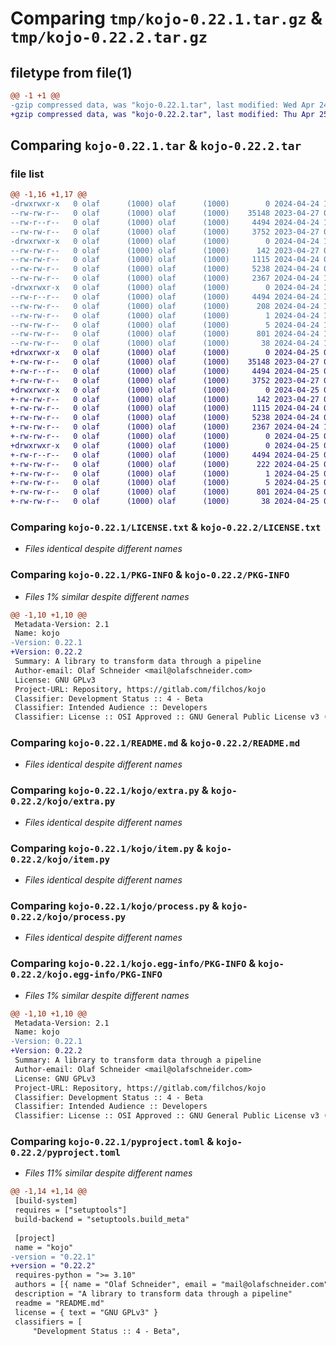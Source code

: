 # Comparing `tmp/kojo-0.22.1.tar.gz` & `tmp/kojo-0.22.2.tar.gz`

## filetype from file(1)

```diff
@@ -1 +1 @@
-gzip compressed data, was "kojo-0.22.1.tar", last modified: Wed Apr 24 12:33:19 2024, max compression
+gzip compressed data, was "kojo-0.22.2.tar", last modified: Thu Apr 25 07:42:48 2024, max compression
```

## Comparing `kojo-0.22.1.tar` & `kojo-0.22.2.tar`

### file list

```diff
@@ -1,16 +1,17 @@
-drwxrwxr-x   0 olaf      (1000) olaf      (1000)        0 2024-04-24 12:33:19.926066 kojo-0.22.1/
--rw-rw-r--   0 olaf      (1000) olaf      (1000)    35148 2023-04-27 08:31:58.000000 kojo-0.22.1/LICENSE.txt
--rw-r--r--   0 olaf      (1000) olaf      (1000)     4494 2024-04-24 12:33:19.926066 kojo-0.22.1/PKG-INFO
--rw-rw-r--   0 olaf      (1000) olaf      (1000)     3752 2023-04-27 09:07:15.000000 kojo-0.22.1/README.md
-drwxrwxr-x   0 olaf      (1000) olaf      (1000)        0 2024-04-24 12:33:19.926066 kojo-0.22.1/kojo/
--rw-rw-r--   0 olaf      (1000) olaf      (1000)      142 2023-04-27 08:51:59.000000 kojo-0.22.1/kojo/__init__.py
--rw-rw-r--   0 olaf      (1000) olaf      (1000)     1115 2024-04-24 05:46:05.000000 kojo-0.22.1/kojo/extra.py
--rw-rw-r--   0 olaf      (1000) olaf      (1000)     5238 2024-04-24 07:18:15.000000 kojo-0.22.1/kojo/item.py
--rw-rw-r--   0 olaf      (1000) olaf      (1000)     2367 2024-04-24 12:28:53.000000 kojo-0.22.1/kojo/process.py
-drwxrwxr-x   0 olaf      (1000) olaf      (1000)        0 2024-04-24 12:33:19.926066 kojo-0.22.1/kojo.egg-info/
--rw-r--r--   0 olaf      (1000) olaf      (1000)     4494 2024-04-24 12:33:19.000000 kojo-0.22.1/kojo.egg-info/PKG-INFO
--rw-rw-r--   0 olaf      (1000) olaf      (1000)      208 2024-04-24 12:33:19.000000 kojo-0.22.1/kojo.egg-info/SOURCES.txt
--rw-rw-r--   0 olaf      (1000) olaf      (1000)        1 2024-04-24 12:33:19.000000 kojo-0.22.1/kojo.egg-info/dependency_links.txt
--rw-rw-r--   0 olaf      (1000) olaf      (1000)        5 2024-04-24 12:33:19.000000 kojo-0.22.1/kojo.egg-info/top_level.txt
--rw-rw-r--   0 olaf      (1000) olaf      (1000)      801 2024-04-24 12:29:19.000000 kojo-0.22.1/pyproject.toml
--rw-rw-r--   0 olaf      (1000) olaf      (1000)       38 2024-04-24 12:33:19.926066 kojo-0.22.1/setup.cfg
+drwxrwxr-x   0 olaf      (1000) olaf      (1000)        0 2024-04-25 07:42:48.911746 kojo-0.22.2/
+-rw-rw-r--   0 olaf      (1000) olaf      (1000)    35148 2023-04-27 08:31:58.000000 kojo-0.22.2/LICENSE.txt
+-rw-r--r--   0 olaf      (1000) olaf      (1000)     4494 2024-04-25 07:42:48.911746 kojo-0.22.2/PKG-INFO
+-rw-rw-r--   0 olaf      (1000) olaf      (1000)     3752 2023-04-27 09:07:15.000000 kojo-0.22.2/README.md
+drwxrwxr-x   0 olaf      (1000) olaf      (1000)        0 2024-04-25 07:42:48.911746 kojo-0.22.2/kojo/
+-rw-rw-r--   0 olaf      (1000) olaf      (1000)      142 2023-04-27 08:51:59.000000 kojo-0.22.2/kojo/__init__.py
+-rw-rw-r--   0 olaf      (1000) olaf      (1000)     1115 2024-04-24 05:46:05.000000 kojo-0.22.2/kojo/extra.py
+-rw-rw-r--   0 olaf      (1000) olaf      (1000)     5238 2024-04-24 07:18:15.000000 kojo-0.22.2/kojo/item.py
+-rw-rw-r--   0 olaf      (1000) olaf      (1000)     2367 2024-04-24 12:28:53.000000 kojo-0.22.2/kojo/process.py
+-rw-rw-r--   0 olaf      (1000) olaf      (1000)        0 2024-04-25 07:40:38.000000 kojo-0.22.2/kojo/py.typed
+drwxrwxr-x   0 olaf      (1000) olaf      (1000)        0 2024-04-25 07:42:48.911746 kojo-0.22.2/kojo.egg-info/
+-rw-r--r--   0 olaf      (1000) olaf      (1000)     4494 2024-04-25 07:42:48.000000 kojo-0.22.2/kojo.egg-info/PKG-INFO
+-rw-rw-r--   0 olaf      (1000) olaf      (1000)      222 2024-04-25 07:42:48.000000 kojo-0.22.2/kojo.egg-info/SOURCES.txt
+-rw-rw-r--   0 olaf      (1000) olaf      (1000)        1 2024-04-25 07:42:48.000000 kojo-0.22.2/kojo.egg-info/dependency_links.txt
+-rw-rw-r--   0 olaf      (1000) olaf      (1000)        5 2024-04-25 07:42:48.000000 kojo-0.22.2/kojo.egg-info/top_level.txt
+-rw-rw-r--   0 olaf      (1000) olaf      (1000)      801 2024-04-25 07:42:15.000000 kojo-0.22.2/pyproject.toml
+-rw-rw-r--   0 olaf      (1000) olaf      (1000)       38 2024-04-25 07:42:48.911746 kojo-0.22.2/setup.cfg
```

### Comparing `kojo-0.22.1/LICENSE.txt` & `kojo-0.22.2/LICENSE.txt`

 * *Files identical despite different names*

### Comparing `kojo-0.22.1/PKG-INFO` & `kojo-0.22.2/PKG-INFO`

 * *Files 1% similar despite different names*

```diff
@@ -1,10 +1,10 @@
 Metadata-Version: 2.1
 Name: kojo
-Version: 0.22.1
+Version: 0.22.2
 Summary: A library to transform data through a pipeline
 Author-email: Olaf Schneider <mail@olafschneider.com>
 License: GNU GPLv3
 Project-URL: Repository, https://gitlab.com/filchos/kojo
 Classifier: Development Status :: 4 - Beta
 Classifier: Intended Audience :: Developers
 Classifier: License :: OSI Approved :: GNU General Public License v3 (GPLv3)
```

### Comparing `kojo-0.22.1/README.md` & `kojo-0.22.2/README.md`

 * *Files identical despite different names*

### Comparing `kojo-0.22.1/kojo/extra.py` & `kojo-0.22.2/kojo/extra.py`

 * *Files identical despite different names*

### Comparing `kojo-0.22.1/kojo/item.py` & `kojo-0.22.2/kojo/item.py`

 * *Files identical despite different names*

### Comparing `kojo-0.22.1/kojo/process.py` & `kojo-0.22.2/kojo/process.py`

 * *Files identical despite different names*

### Comparing `kojo-0.22.1/kojo.egg-info/PKG-INFO` & `kojo-0.22.2/kojo.egg-info/PKG-INFO`

 * *Files 1% similar despite different names*

```diff
@@ -1,10 +1,10 @@
 Metadata-Version: 2.1
 Name: kojo
-Version: 0.22.1
+Version: 0.22.2
 Summary: A library to transform data through a pipeline
 Author-email: Olaf Schneider <mail@olafschneider.com>
 License: GNU GPLv3
 Project-URL: Repository, https://gitlab.com/filchos/kojo
 Classifier: Development Status :: 4 - Beta
 Classifier: Intended Audience :: Developers
 Classifier: License :: OSI Approved :: GNU General Public License v3 (GPLv3)
```

### Comparing `kojo-0.22.1/pyproject.toml` & `kojo-0.22.2/pyproject.toml`

 * *Files 11% similar despite different names*

```diff
@@ -1,14 +1,14 @@
 [build-system]
 requires = ["setuptools"]
 build-backend = "setuptools.build_meta"
 
 [project]
 name = "kojo"
-version = "0.22.1"
+version = "0.22.2"
 requires-python = ">= 3.10"
 authors = [{ name = "Olaf Schneider", email = "mail@olafschneider.com" }]
 description = "A library to transform data through a pipeline"
 readme = "README.md"
 license = { text = "GNU GPLv3" }
 classifiers = [
     "Development Status :: 4 - Beta",
```

